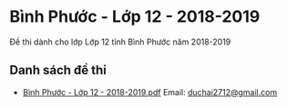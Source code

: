 # Bình Phước - Lớp 12 - 2018-2019

Đề thi dành cho lớp Lớp 12 tỉnh Bình Phước năm 2018-2019

## Danh sách đề thi

- [Bình Phước - Lớp 12 - 2018-2019.pdf](Bình%20Phước%20-%20Lớp%2012%20-%202018-2019.pdf)
Email: duchai2712@gmail.com

